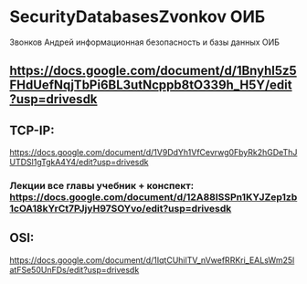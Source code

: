 # SecurityDatabasesZvonkov ОИБ
Звонков Андрей информационная безопасность и базы данных ОИБ
## https://docs.google.com/document/d/1Bnyhl5z5FHdUefNqjTbPi6BL3utNcppb8tO339h_H5Y/edit?usp=drivesdk
## TCP-IP:
https://docs.google.com/document/d/1V9DdYh1VfCevrwg0FbyRk2hGDeThJUTDSl1gTgkA4Y4/edit?usp=drivesdk
### Лекции все главы учебник + конспект: https://docs.google.com/document/d/12A88ISSPn1KYJZep1zb1cOA18kYrCt7PJjyH97SOYvo/edit?usp=drivesdk

## OSI:
https://docs.google.com/document/d/1IqtCUhilTV_nVwefRRKri_EALsWm25latFSe50UnFDs/edit?usp=drivesdk
